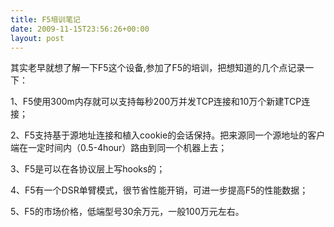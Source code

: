 ```yaml
---
title: F5培训笔记
date: 2009-11-15T23:56:26+00:00
layout: post
---
```

其实老早就想了解一下F5这个设备,参加了F5的培训，把想知道的几个点记录一下：

1、F5使用300m内存就可以支持每秒200万并发TCP连接和10万个新建TCP连接；

2、F5支持基于源地址连接和植入cookie的会话保持。把来源同一个源地址的客户端在一定时间内（0.5-4hour）路由到同一个机器上去；

3、F5是可以在各协议层上写hooks的；

4、F5有一个DSR单臂模式，很节省性能开销，可进一步提高F5的性能数据；

5、F5的市场价格，低端型号30余万元，一般100万元左右。

